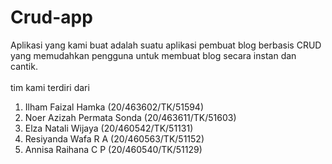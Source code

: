 # Crud-app
Aplikasi yang kami buat adalah suatu aplikasi pembuat blog berbasis CRUD yang memudahkan pengguna untuk membuat blog secara instan dan cantik. 
<br>
<br>
tim kami terdiri dari <br>
1. Ilham Faizal Hamka (20/463602/TK/51594) <br>
2. Noer Azizah Permata Sonda (20/463611/TK/51603) <br>
3. Elza Natali Wijaya (20/460542/TK/51131) <br>
4. Resiyanda Wafa R A (20/460563/TK/51152) <br>
5. Annisa Raihana C P (20/460540/TK/51129) <br>